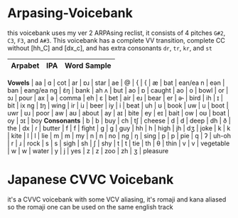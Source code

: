 # Arpasing-Voicebank
this voicebank uses my ver 2 ARPAsing reclist, it consists of 4 pitches `G#2`, `C3`, `F3`, and `A#3`. This voicebank has a complete VV transition, complete CC without [hh_C] and [dx_c], and has extra consonants `dr`, `tr`, `kr`, and `st`

| Arpabet | IPA | Word Sample |
| ------------- | ------------- | ------------- |
**Vowels**
| aa  | ɑ  | cot
| ar  | ɒɹ  | star
| ae  | @  | {  | {  | æ  | bat
| ean/ea n  | eən  | ban
| eang/ea ng | ɛ̃ŋ  | bank
| ah   ʌ  | but
| ao  | ɒ  | caught
| ao  | o  | bowl
| or  | ɔɹ  | pour
| ax  | ə  | comma
| eh  | ɛ  | bet
| air  | eɹ  | bear
| er  | ə˞  | bird
| ih | ɪ  | bit
| ix ng | ɪ̃ŋ  | wing
| ir | iɹ  | beer
| iy  | i  | beat
| uh  | ʊ  | book
| uw  | u  | boot
| uwr  | ʊɹ  | poor
| aw  | aʊ  | about
| ay  | aɪ  | bite
| ey  | eɪ  | bait
| ow  | oʊ  | boat
| oy  | ɔɪ  | boy
**Consonants**
| b  | b  | buy
| ch  | tʃ  | cheese
| d  | d  | deep
| dh  | ð  | the
| dx  | ɾ  | butter
| f  | f  | fight
| g | g  | guy
| hh  | h  | high
| jh  | dʒ  | joke
| k  | k  | kite
| l  | l  | lie
| m  | m  | my
| n  | n  | no
| ng  | ŋ  | sing
| p  | p  | pie
| q  | ʔ  | uh-oh
| r  | ɹ  | rock
| s  | s  | sigh
| sh  | ʃ  | shy
| t  | t  | tie
| th | θ  | thin
| v  | v  | vegetable
| w  | w  | water
| y  | j  | yes
| z  | z  | zoo
| zh | ʒ  | pleasure

# Japanese CVVC Voicebank
it's a CVVC voicebank with some VCV aliasing, it's romaji and kana aliased so the romaji one can be used on the same english track
